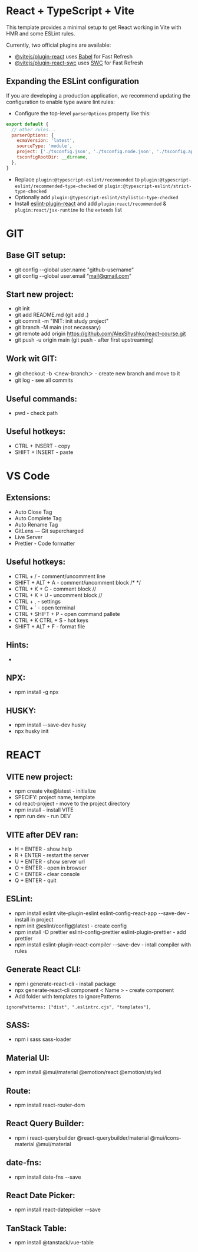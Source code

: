 # React + TypeScript + Vite

This template provides a minimal setup to get React working in Vite with HMR and some ESLint rules.

Currently, two official plugins are available:

- [@vitejs/plugin-react](https://github.com/vitejs/vite-plugin-react/blob/main/packages/plugin-react/README.md) uses [Babel](https://babeljs.io/) for Fast Refresh
- [@vitejs/plugin-react-swc](https://github.com/vitejs/vite-plugin-react-swc) uses [SWC](https://swc.rs/) for Fast Refresh

## Expanding the ESLint configuration

If you are developing a production application, we recommend updating the configuration to enable type aware lint rules:

- Configure the top-level `parserOptions` property like this:

```js
export default {
  // other rules...
  parserOptions: {
    ecmaVersion: 'latest',
    sourceType: 'module',
    project: ['./tsconfig.json', './tsconfig.node.json', './tsconfig.app.json'],
    tsconfigRootDir: __dirname,
  },
}
```

- Replace `plugin:@typescript-eslint/recommended` to `plugin:@typescript-eslint/recommended-type-checked` or `plugin:@typescript-eslint/strict-type-checked`
- Optionally add `plugin:@typescript-eslint/stylistic-type-checked`
- Install [eslint-plugin-react](https://github.com/jsx-eslint/eslint-plugin-react) and add `plugin:react/recommended` & `plugin:react/jsx-runtime` to the `extends` list
# GIT

## Base GIT setup:
- git config --global user.name "github-username"
- git config --global user.email "mail@gmail.com"

## Start new project:
- git init
- git add README.md (git add .)
- git commit -m "INIT: init study project"
- git branch -M main (not necassary)
- git remote add origin https://github.com/AlexShyshko/react-course.git
- git push -u origin main (git push - after first upstreaming)

## Work wit GIT:
- git checkout -b ＜new-branch＞ - create new branch and move to it
- git log - see all commits

## Useful commands:
- pwd - check path

## Useful hotkeys:
- CTRL + INSERT - copy
- SHIFT + INSERT - paste

# VS Code

## Extensions:
- Auto Close Tag
- Auto Complete Tag
- Auto Rename Tag
- GitLens — Git supercharged
- Live Server
- Prettier - Code formatter

## Useful hotkeys:
- CTRL + / - comment/uncomment line
- SHIFT + ALT + A - comment/uncomment block /* */
- CTRL + K + C - comment block //
- CTRL + K + U - uncomment block //
- CTRL + , - settings
- CTRL + ` - open terminal
- CTRL + SHIFT + P - open command pallete
- CTRL + K CTRL + S - hot keys
- SHIFT + ALT + F - format file

## Hints:
- 

## NPX:
- npm install -g npx

## HUSKY:
- npm install --save-dev husky
- npx husky init

# REACT

## VITE new project:
- npm create vite@latest - initialize
- SPECIFY: project name, template
- cd react-project - move to the project directory
- npm install - install VITE
- npm run dev - run DEV

## VITE after DEV ran:
- H + ENTER - show help
- R + ENTER - restart the server
- U + ENTER - show server url   
- O + ENTER - open in browser   
- C + ENTER - clear console
- Q + ENTER - quit

## ESLint:
- npm install eslint vite-plugin-eslint eslint-config-react-app --save-dev - install in project
- npm init @eslint/config@latest - create config
- npm install -D prettier eslint-config-prettier eslint-plugin-prettier - add prettier
- npm install eslint-plugin-react-compiler --save-dev - intall compiler with rules

## Generate React CLI:
- npm i generate-react-cli - install package
- npx generate-react-cli component < Name > - create component
- Add folder with templates to ignorePatterns
```
ignorePatterns: ["dist", ".eslintrc.cjs", "templates"],
```

## SASS:
- npm i sass sass-loader

## Material UI:
- npm install @mui/material @emotion/react @emotion/styled

## Route:
- npm install react-router-dom

## React Query Builder:
- npm i react-querybuilder @react-querybuilder/material @mui/icons-material @mui/material

## date-fns:
- npm install date-fns --save

## React Date Picker:
- npm install react-datepicker --save

## TanStack Table:
- npm install @tanstack/vue-table